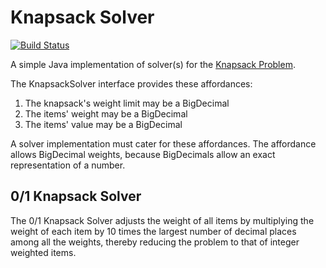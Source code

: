 # Knapsack Solver
[![Build Status](https://travis-ci.org/nieldw/knapsack-solver.svg?branch=master)](https://travis-ci.org/nieldw/knapsack-solver)

A simple Java implementation of solver(s) for the [Knapsack Problem](https://en.wikipedia.org/wiki/Knapsack_problem).

The KnapsackSolver interface provides these affordances:
1. The knapsack's weight limit may be a BigDecimal
1. The items' weight may be a BigDecimal
1. The items' value may be a BigDecimal

A solver implementation must cater for these affordances. The affordance allows BigDecimal weights, because BigDecimals
allow an exact representation of a number.

## 0/1 Knapsack Solver

The 0/1 Knapsack Solver adjusts the weight of all items by multiplying the weight of each item by 10 times the largest
number of decimal places among all the weights, thereby reducing the problem to that of integer weighted items.
